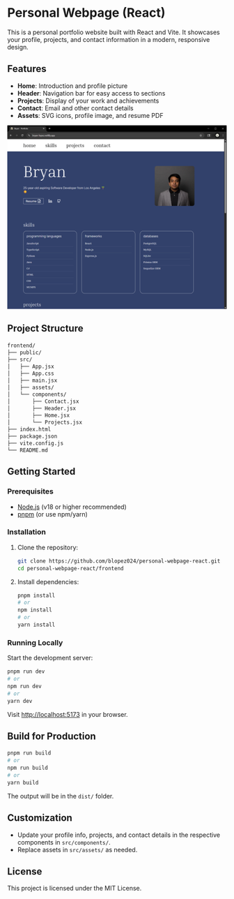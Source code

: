 # Personal Webpage (React)

This is a personal portfolio website built with React and Vite. It showcases your profile, projects, and contact information in a modern, responsive design.

## Features

- **Home**: Introduction and profile picture
- **Header**: Navigation bar for easy access to sections
- **Projects**: Display of your work and achievements
- **Contact**: Email and other contact details
- **Assets**: SVG icons, profile image, and resume PDF

<img src="./previews/desktop-preview.png" alt="Desktop Webpage Preview" width="1000"/>
<!-- <img src="./previews/mobile-preview.png" alt="Mobile Webpage Preview" width="300"/> -->

## Project Structure

```
frontend/
├── public/
├── src/
│   ├── App.jsx
│   ├── App.css
│   ├── main.jsx
│   ├── assets/
│   └── components/
│       ├── Contact.jsx
│       ├── Header.jsx
│       ├── Home.jsx
│       └── Projects.jsx
├── index.html
├── package.json
├── vite.config.js
└── README.md
```

## Getting Started

### Prerequisites

- [Node.js](https://nodejs.org/) (v18 or higher recommended)
- [pnpm](https://pnpm.io/) (or use npm/yarn)

### Installation

1.  Clone the repository:
    ```bash
    git clone https://github.com/blopez024/personal-webpage-react.git
    cd personal-webpage-react/frontend
    ```
2.  Install dependencies:
    ```bash
    pnpm install
    # or
    npm install
    # or
    yarn install
    ```

### Running Locally

Start the development server:

```bash
pnpm run dev
# or
npm run dev
# or
yarn dev
```

Visit [http://localhost:5173](http://localhost:5173) in your browser.

## Build for Production

```bash
pnpm run build
# or
npm run build
# or
yarn build
```

The output will be in the `dist/` folder.

## Customization

- Update your profile info, projects, and contact details in the respective components in `src/components/`.
- Replace assets in `src/assets/` as needed.

## License

This project is licensed under the MIT License.

